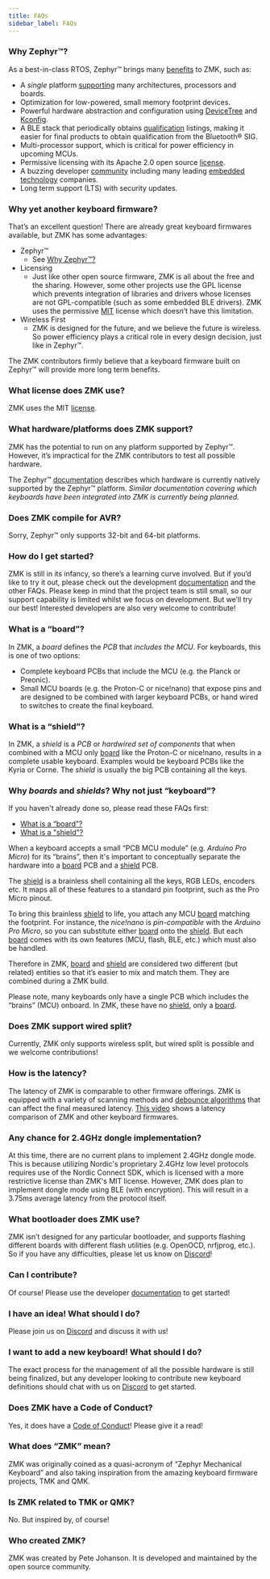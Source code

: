 ```yaml
---
title: FAQs
sidebar_label: FAQs
---
```


### Why Zephyr™?

As a best-in-class RTOS, Zephyr™ brings many [benefits](https://www.zephyrproject.org/benefits) to ZMK, such as:

- A _single_ platform [supporting](https://docs.zephyrproject.org/latest/boards/index.html) many architectures, processors and boards.
- Optimization for low-powered, small memory footprint devices.
- Powerful hardware abstraction and configuration using [DeviceTree](https://docs.zephyrproject.org/latest/guides/dts/index.html) and [Kconfig](https://docs.zephyrproject.org/latest/build/kconfig/index.html).
- A BLE stack that periodically obtains [qualification](https://docs.zephyrproject.org/latest/connectivity/bluetooth/bluetooth-qual.html) listings, making it easier for final products to obtain qualification from the Bluetooth® SIG.
- Multi-processor support, which is critical for power efficiency in upcoming MCUs.
- Permissive licensing with its Apache 2.0 open source [license](https://www.apache.org/licenses/LICENSE-2.0).
- A buzzing developer [community](https://github.com/zephyrproject-rtos/zephyr) including many leading [embedded technology](https://www.zephyrproject.org/project-members) companies.
- Long term support (LTS) with security updates.

### Why yet another keyboard firmware?

That’s an excellent question! There are already great keyboard firmwares available, but ZMK has some advantages:

- Zephyr™
  - See [Why Zephyr™?](#why-zephyr)
- Licensing
  - Just like other open source firmware, ZMK is all about the free and the sharing. However, some other projects use the GPL license which prevents integration of libraries and drivers whose licenses are not GPL-compatible (such as some embedded BLE drivers). ZMK uses the permissive [MIT](https://github.com/zmkfirmware/zmk/blob/main/LICENSE) license which doesn’t have this limitation.
- Wireless First
  - ZMK is designed for the future, and we believe the future is wireless. So power efficiency plays a critical role in every design decision, just like in Zephyr™.

The ZMK contributors firmly believe that a keyboard firmware built on Zephyr™ will provide more long term benefits.

### What license does ZMK use?

ZMK uses the MIT [license](https://github.com/zmkfirmware/zmk/blob/main/LICENSE).

### What hardware/platforms does ZMK support?

ZMK has the potential to run on any platform supported by Zephyr™. However, it’s impractical for the ZMK contributors to test all possible hardware.

The Zephyr™ [documentation](https://docs.zephyrproject.org/latest/boards/index.html) describes which hardware is currently natively supported by the Zephyr™ platform. _Similar documentation covering which keyboards have been integrated into ZMK is currently being planned._

### Does ZMK compile for AVR?

Sorry, Zephyr™ only supports 32-bit and 64-bit platforms.

### How do I get started?

ZMK is still in its infancy, so there’s a learning curve involved. But if you’d like to try it out, please check out the development [documentation](/docs) and the other FAQs. Please keep in mind that the project team is still small, so our support capability is limited whilst we focus on development. But we’ll try our best! Interested developers are also very welcome to contribute!

### What is a “board”?

In ZMK, a _board_ defines the _PCB_ that _includes the MCU_.
For keyboards, this is one of two options:

- Complete keyboard PCBs that include the MCU (e.g. the Planck or Preonic).
- Small MCU boards (e.g. the Proton-C or nice!nano) that expose pins and are designed to be combined with larger keyboard PCBs, or hand wired to switches to create the final keyboard.

### What is a “shield”?

In ZMK, a _shield_ is a _PCB_ or _hardwired set of components_ that when combined with a MCU only [board](#what-is-a-board) like the Proton-C or nice!nano, results in a complete usable keyboard. Examples would be keyboard PCBs like the Kyria or Corne. The _shield_ is usually the big PCB containing all the keys.

### Why _boards_ and _shields_? Why not just “keyboard”?

If you haven't already done so, please read these FAQs first:

- [What is a “board”?](#what-is-a-board)
- [What is a "shield"?](#what-is-a-shield)

When a keyboard accepts a small “PCB MCU module” (e.g. _Arduino Pro Micro_) for its “brains”, then it's important to conceptually separate the hardware into a [board](#what-is-a-board) PCB and a [shield](#what-is-a-shield) PCB.

The [shield](#what-is-a-shield) is a brainless shell containing all the keys, RGB LEDs, encoders etc. It maps all of these features to a standard pin footprint, such as the Pro Micro pinout.

To bring this brainless [shield](#what-is-a-shield) to life, you attach any MCU [board](#what-is-a-board) matching the footprint. For instance, the _nice!nano_ is _pin-compatible_ with the _Arduino Pro Micro_, so you can substitute either [board](#what-is-a-board) onto the [shield](#what-is-a-shield). But each [board](#what-is-a-board) comes with its own features (MCU, flash, BLE, etc.) which must also be handled.

Therefore in ZMK, [board](#what-is-a-board) and [shield](#what-is-a-shield) are considered two different (but related) entities so that it’s easier to mix and match them. They are combined during a ZMK build.

Please note, many keyboards only have a single PCB which includes the “brains” (MCU) onboard. In ZMK, these have no [shield](#what-is-a-shield), only a [board](#what-is-a-board).

### Does ZMK support wired split?

Currently, ZMK only supports wireless split, but wired split is possible and we welcome contributions!

### How is the latency?

The latency of ZMK is comparable to other firmware offerings. ZMK is equipped with a variety of scanning methods and [debounce algorithms](features/debouncing.md) that can affect the final measured latency. [This video](https://www.youtube.com/watch?v=jWL4nU-vtWs) shows a latency comparison of ZMK and other keyboard firmwares.

### Any chance for 2.4GHz dongle implementation?

At this time, there are no current plans to implement 2.4GHz dongle mode. This is because utilizing Nordic's proprietary 2.4GHz low level protocols requires use of the Nordic Connect SDK, which is licensed with a more restrictive license than ZMK's MIT license. However, ZMK does plan to implement dongle mode using BLE (with encryption). This will result in a 3.75ms average latency from the protocol itself.

### What bootloader does ZMK use?

ZMK isn’t designed for any particular bootloader, and supports flashing different boards with different flash utilities (e.g. OpenOCD, nrfjprog, etc.). So if you have any difficulties, please let us know on [Discord](https://zmk.dev/community/discord/invite)!

### Can I contribute?

Of course! Please use the developer [documentation](/docs) to get started!

### I have an idea! What should I do?

Please join us on [Discord](https://zmk.dev/community/discord/invite) and discuss it with us!

### I want to add a new keyboard! What should I do?

The exact process for the management of all the possible hardware is still being finalized, but any developer looking to contribute new keyboard definitions should chat with us on [Discord](https://zmk.dev/community/discord/invite) to get started.

### Does ZMK have a Code of Conduct?

Yes, it does have a [Code of Conduct](https://github.com/zmkfirmware/zmk/blob/main/CODE_OF_CONDUCT.md)! Please give it a read!

### What does “ZMK” mean?

ZMK was originally coined as a quasi-acronym of “Zephyr Mechanical Keyboard” and also taking inspiration from the amazing keyboard firmware projects, TMK and QMK.

### Is ZMK related to TMK or QMK?

No. But inspired by, of course!

### Who created ZMK?

ZMK was created by Pete Johanson. It is developed and maintained by the open source community.
